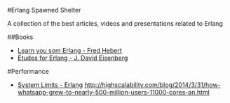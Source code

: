 #Erlang Spawned Shelter

A collection of the best articles, videos and presentations related to Erlang


##Books
- [Learn you som Erlang -  Fred Hebert](http://learnyousomeerlang.com/)
- [Études for Erlang - J. David Eisenberg](http://chimera.labs.oreilly.com/books/1234000000726/index.html)

#Performance

- [System Limits - Erlang](http://www.erlang.org/doc/efficiency_guide/advanced.html)
http://highscalability.com/blog/2014/3/31/how-whatsapp-grew-to-nearly-500-million-users-11000-cores-an.html
